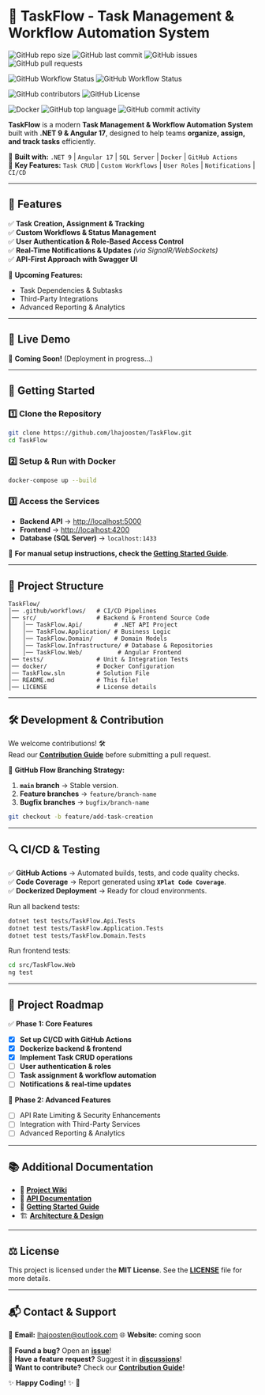 # 🚀 TaskFlow - Task Management & Workflow Automation System

![GitHub repo size](https://img.shields.io/github/repo-size/lhajoosten/TaskFlow?style=flat-square)
![GitHub last commit](https://img.shields.io/github/last-commit/lhajoosten/TaskFlow?style=flat-square)
![GitHub issues](https://img.shields.io/github/issues/lhajoosten/TaskFlow?style=flat-square)
![GitHub pull requests](https://img.shields.io/github/issues-pr/lhajoosten/TaskFlow?style=flat-square)

![GitHub Workflow Status](https://img.shields.io/github/actions/workflow/status/lhajoosten/TaskFlow/ci-backend.yml?label=Backend%20CI&style=flat-square)
![GitHub Workflow Status](https://img.shields.io/github/actions/workflow/status/lhajoosten/TaskFlow/docker.yml?label=Docker%20Build&style=flat-square)

![GitHub contributors](https://img.shields.io/github/contributors/lhajoosten/TaskFlow?style=flat-square)
![GitHub License](https://img.shields.io/github/license/lhajoosten/TaskFlow?style=flat-square)

![Docker](https://img.shields.io/badge/Docker-Enabled-blue?style=flat-square)
![GitHub top language](https://img.shields.io/github/languages/top/lhajoosten/TaskFlow?style=flat-square)
![GitHub commit activity](https://img.shields.io/github/commit-activity/m/lhajoosten/TaskFlow?style=flat-square)



**TaskFlow** is a modern **Task Management & Workflow Automation System** built with **.NET 9 & Angular 17**, designed to help teams **organize, assign, and track tasks** efficiently.

🔹 **Built with:** `.NET 9` | `Angular 17` | `SQL Server` | `Docker` | `GitHub Actions`  
🔹 **Key Features:** `Task CRUD` | `Custom Workflows` | `User Roles` | `Notifications` | `CI/CD`

---

## 🎯 **Features**
✅ **Task Creation, Assignment & Tracking**  
✅ **Custom Workflows & Status Management**  
✅ **User Authentication & Role-Based Access Control**  
✅ **Real-Time Notifications & Updates** *(via SignalR/WebSockets)*  
✅ **API-First Approach with Swagger UI**  

📌 **Upcoming Features:**
- Task Dependencies & Subtasks
- Third-Party Integrations
- Advanced Reporting & Analytics

---

## 🚀 **Live Demo**
📢 **Coming Soon!** (Deployment in progress...)  

---

## 🔧 **Getting Started**
### **1️⃣ Clone the Repository**
```sh
git clone https://github.com/lhajoosten/TaskFlow.git
cd TaskFlow
```

### **2️⃣ Setup & Run with Docker**
```sh
docker-compose up --build
```

### **3️⃣ Access the Services**
- **Backend API** → [http://localhost:5000](http://localhost:5000)
- **Frontend** → [http://localhost:4200](http://localhost:4200)
- **Database (SQL Server)** → `localhost:1433`

🔹 **For manual setup instructions, check the [Getting Started Guide](https://github.com/lhajoosten/TaskFlow/wiki/Getting-Started)**.

---

## 📂 **Project Structure**
```
TaskFlow/
│── .github/workflows/   # CI/CD Pipelines
│── src/                 # Backend & Frontend Source Code
│   │── TaskFlow.Api/         # .NET API Project
│   │── TaskFlow.Application/ # Business Logic
│   │── TaskFlow.Domain/      # Domain Models
│   │── TaskFlow.Infrastructure/ # Database & Repositories
│   │── TaskFlow.Web/          # Angular Frontend
│── tests/               # Unit & Integration Tests
│── docker/              # Docker Configuration
│── TaskFlow.sln         # Solution File
│── README.md            # This file!
│── LICENSE              # License details
```

---

## 🛠️ **Development & Contribution**
We welcome contributions! 🛠️  
Read our **[Contribution Guide](https://github.com/lhajoosten/TaskFlow/wiki/Contributing)** before submitting a pull request.

🔹 **GitHub Flow Branching Strategy:**
1. **`main` branch** → Stable version.
2. **Feature branches** → `feature/branch-name`
3. **Bugfix branches** → `bugfix/branch-name`
```sh
git checkout -b feature/add-task-creation
```

---

## 🔍 **CI/CD & Testing**
✅ **GitHub Actions** → Automated builds, tests, and code quality checks.  
✅ **Code Coverage** → Report generated using **`XPlat Code Coverage`**.  
✅ **Dockerized Deployment** → Ready for cloud environments.  

Run all backend tests:
```sh
dotnet test tests/TaskFlow.Api.Tests
dotnet test tests/TaskFlow.Application.Tests
dotnet test tests/TaskFlow.Domain.Tests
```
Run frontend tests:
```sh
cd src/TaskFlow.Web
ng test
```

---

## 📅 **Project Roadmap**
✅ **Phase 1: Core Features**
- [x] **Set up CI/CD with GitHub Actions**
- [x] **Dockerize backend & frontend**
- [x] **Implement Task CRUD operations**
- [ ] **User authentication & roles**
- [ ] **Task assignment & workflow automation**
- [ ] **Notifications & real-time updates**

🚀 **Phase 2: Advanced Features**
- [ ] API Rate Limiting & Security Enhancements  
- [ ] Integration with Third-Party Services  
- [ ] Advanced Reporting & Analytics  

---

## 📚 **Additional Documentation**
- 📖 **[Project Wiki](https://github.com/lhajoosten/TaskFlow/wiki)**
- 📌 **[API Documentation](https://github.com/lhajoosten/TaskFlow/wiki/API-Docs)**
- 🔧 **[Getting Started Guide](https://github.com/lhajoosten/TaskFlow/wiki/Getting-Started)**
- 🏗️ **[Architecture & Design](https://github.com/lhajoosten/TaskFlow/wiki/Architecture)**

---

## ⚖️ **License**
This project is licensed under the **MIT License**. See the **[LICENSE](LICENSE)** file for more details.

---

## 📬 **Contact & Support**
📧 **Email:** lhajoosten@outlook.com 
🌐 **Website:** coming soon  

🔹 **Found a bug?** Open an **[issue](https://github.com/lhajoosten/TaskFlow/issues)**!  
🔹 **Have a feature request?** Suggest it in **[discussions](https://github.com/lhajoosten/TaskFlow/discussions)**!  
🔹 **Want to contribute?** Check our **[Contribution Guide](https://github.com/lhajoosten/TaskFlow/wiki/Contributing)**!  

✨ **Happy Coding!** ✨ 🚀
